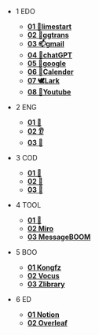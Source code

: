 - 1 EDO
  - [**01 👀limestart**](https://limestart.cn/)
  - [**02 🪽ggtrans**](https://translate.google.com/)
  - [**03 📫gmail**](https://mail.google.com/mail/u/0/#inbox)
  - [**04 💬chatGPT**](https://chat.openai.com/chat)
  - [**05 🙈google**](https://www.google.com/)
  - [**06 🍎Calender**](https://www.icloud.com/calendar/)
  - [**07 🕊Lark**](https://b7ofrxge0k.feishu.cn/drive/home/)
  - [**08 🍎Youtube**](https://www.youtube.com/)

- 2 ENG
  - [**01 📰**](https://news.google.com/home?hl=en-US&gl=US&ceid=US:en)
  - [**02 👂**](https://dict.eudic.net/ting)
  - [**03 🐚**](https://web.shanbay.com/web/main)
- 3 COD
  - [**01 🧬**](https://www.onlinegdb.com/online_c++_compiler)  
  - [**02 🧮**](https://cplusplus.com/doc/)
  - [**03 🍵**](https://docs.oracle.com/en/java/javase/15/index.html)
- 4 TOOL
  - [**01 🧧**](https://archive.org/details/CSPAN_20190525_043800_President_Trump_White_House_Departure/start/180/end/240)
  - [**02 Miro**](https://miro.com/app/dashboard/)
  - [**03 MessageBOOM**](https://www.ahhhhfs.com/28756/)
- 5 BOO
  - [**01 Kongfz**](https://www.kongfz.com/)
  - [**02 Vocus**](https://vocus.cc/become_creator)
  - [**03 Zlibrary**](https://zh.zlibrary-nl.se/?ref=www.tboxn.com)
- 6 ED
  - [**01 Notion**](https://www.notion.so/b1e4a95e4b0447efbaa1467b58ae2f32)
  - [**02 Overleaf**](https://www.overleaf.com/project)
  <!-- - [**03 飞书梓潼**](https://b7ofrxge0k.feishu.cn/drive/home/) -->
<!-- - 7 HR
  - [**01 Gitlab**](https://git.hairoutech.com/users/sign_in)
  - [**02 JIRA**](https://jira.hairoutech.com/secure/Dashboard.jspa)
  - [**03 Wiki Software**](http://wiki.hairoutech.com/)
- 8 NL
  - [**01 RDW**](https://digid.nl/inloggen)
  - [**02 Skyscanner**](https://www.skyscanner.nl/?previousCultureSource=GEO_LOCATION&redirectedFrom=www.skyscanner.net)
  - [**03 SalaryHR**](https://werknemer.loket.nl/#/login?returnUrl=%2Fpersoon) -->

  
<!-- - 0 Dev
  - [**ASCII**](http://www.fly63.com/tool/ascii/)
  - [**Regexr**](https://regexr.com/)
  - [**RegexUI**](https://jex.im/regulex/)
  - [**NginxConf**](https://nginxconfig.io/)
  - [**BASE64**](https://base64.supfree.net/)
  - [**MD5**](https://www.zxgj.cn/g/md5)
  - [**AES/DES**](http://www.fly63.com/tool/cipher/)
  - [**JWT**](http://jwt.calebb.net/)
  - [**ASCIIcoding**](https://www.matools.com/code-convert-ascii)
  - [**Unicode**](https://www.zxgj.cn/g/unicode)
  - [**UTF-8Coding**](https://www.zxgj.cn/g/utf8)
  - [**enCodString**](https://www.zxgj.cn/g/enstring)
  - [**Jinzhi**](https://www.zxgj.cn/g/jinzhi)
  - [**BinConverter**](http://www.binaryconvert.com/)
  - [**RGB**](https://www.zxgj.cn/g/yansezhi)
  - [**TimeConver**](https://www.zxgj.cn/g/unix)
  - [**JSON**](http://www.json.cn/)
  - [**JScodeUI**](https://prettier.io/playground/)
  - [**CSS_UI**](https://enjoycss.com/)
  - [**XML_formatTool**](https://www.zxgj.cn/g/xmlformat)
  - [**SQLformat**](https://www.zxgj.cn/g/sqlformat)
  - [**JSON/XML**](https://www.zxgj.cn/g/jsonxml)
  - [**JSON/YAML**](http://www.fly63.com/tool/jsonyaml/)
  - [**IP**](https://www.ipip.net/ip.html)
  - [**HTTP**](http://www.fly63.com/php/http/)
  - [**UUIDgen**](https://www.zxgj.cn/g/uuid)
  - [**RandomNumGen**](https://www.zxgj.cn/g/suijishu)
  - [**CRunoob**](https://c.runoob.com/)
  - [**textDiff**](http://www.fly63.com/tool/textdiff/)
- A DrawType
  - [**processon**](https://www.processon.com/)
  - [**mindline**](http://www.mindline.cn/webapp)
  - [**eteste**](https://www.eteste.com/)
  - [**mdnice**](https://mdnice.com/)
  - [**picBed**](https://sm.ms/)
  - [**codPicCut**](https://carbon.now.sh/)
  - [**shortGen**](http://mrw.so/)
  - [**TextRep**](http://www.fly63.com/tool/textreplace/)
  - [**FileZip**](https://docsmall.com/)
  - [**Converter**](https://cn.office-converter.com/)
  - [**PDFtools**](https://smallpdf.com/cn/pdf-tools)
  - [**PS**](https://www.uupoop.com/)
  - [**logo**](http://www.uugai.com/)
  - [**onlineLogo**]( https://www.designcap.com/)
  - [**OpenSourceIcons**](https://feathericons.com/)
  - [**BQB**](https://fabiaoqing.com/)
  - [**BigPic**](https://bigjpg.com/)
  - [**RemovePic**](https://www.remove.bg/zh)
  - [**ICOGen**](http://www.fly63.com/php/ico/)
  - [**GIF_tool**](http://www.fly63.com/tool/giftxt/)
  - [**Pixabay**](https://pixabay.com/zh/)
  - [**Unsplash**](https://unsplash.com)
  - [**Pexels**](http://www.pexels.com)
  - [**EverNote**](https://www.yinxiang.com/)
  - [**YouDao**](https://note.youdao.com/)
  - [**OneNote**](https://www.onenote.com/)
  - [**MuBu**](https://mubu.com/)
  - [**Shimo**](ttps://shimo.im/)
  - [**Weizhi**](https://www.wiz.cn/)
  - [**YuQue**](https://www.yuque.com/)
- B IDLE
  - [**Bilibili**](https://www.bilibili.com/)
  - [**Mofish**](https://mo.fish/)
  - [**MazeGen**](http://www.mazegenerator.net/)
  - [**News**](https://duomoyu.com/)
  - [**Slither**](http://slither.io/)
  - [**AnyKnow**](https://www.anyknew.com/#/)
  - [**CharRain**](http://gogoame.sumbioun.com/)
  - [**Draw**](https://flipanim.com/)
  - [**TypeGame**](https://zty.pe/)
  - [**TypeMusic**](https://aidn.jp/mikutap/)
  - [**Arkadia**](https://arkadia.xyz)
  - [**endingAtWSYW**](https://lab.bangbang93.com/wsyw)
  - [**Typing**](https://lmbtfy.cn/)
  - [**TextGen**](https://suulnnka.github.io/BullshitGenerator/index.html)
  - [**NokiaMessage**](https://zzkia.noddl.me/)
  - [**0x00000010**](https://www.dgtle.com/)
  - [**0x00000011**](https://sspai.com/)
- C Official
  - [**Git-Chinese**](https://git-scm.com/book/zh/v2)
  - [**SVN-Chinese**](http://svnbook.red-bean.com/nightly/zh/index.html)
  - [**jQuery API**](https://jquery.cuishifeng.cn/)
  - [**Nginx**](https://www.nginx.cn/doc/index.html)
  - [**Kafka**](https://kafka.apachecn.org/)
  - [**Mybatis**](https://mybatis.org/mybatis-3/zh/index.html)
  - [**WeChatInterApp**](https://developers.weixin.qq.com/miniprogram/dev/framework/)
  - [**Nodejs**](http://nodejs.cn/learn)
  - [**ApacheWebServer**](http://httpd.apache.org/docs/)
  - [**Spring**](https://www.springcloud.cc/spring-reference.html)
  - [**Golang**](https://studygolang.com/pkgdoc)
  - [**Java 8**](https://docs.oracle.com/javase/8/docs/api/index.html)
  - [**Maven**](http://maven.apache.org/guides/)
  - [**Tomcat 8**](http://tomcat.apache.org/tomcat-8.0-doc/index.html)
  - [**Spring Boot**](https://docs.spring.io/spring-boot/docs/current/reference/htmlsingle/)
  - [**RabbitMQ**](https://www.rabbitmq.com/documentation.html)
  - [**RocketMQ**](http://rocketmq.apache.org/docs/quick-start/)
  - [**Dubbo**](https://dubbo.apache.org/zh/docs/)
  - [**Netty**](https://netty.io/wiki/index.html)
  - [**Elasticsearch**](https://www.elastic.co/guide/en/elasticsearch/reference/current/index.html)
  - [**Spring Cloud**](https://spring.io/projects/spring-cloud)
  - [**Docker**](https://docs.docker.com/get-started/)
  - [**Kubernetes**](https://kubernetes.io/zh/docs/home/)
  - [**Thymeleaf**](https://www.thymeleaf.org/documentation.html)
  - [**Vue.js**](https://cn.vuejs.org/v2/guide/)
  - [**React.js**](https://reactjs.org/docs/getting-started.html)
  - [**Jenkins**](https://www.jenkins.io/zh/doc/) -->
